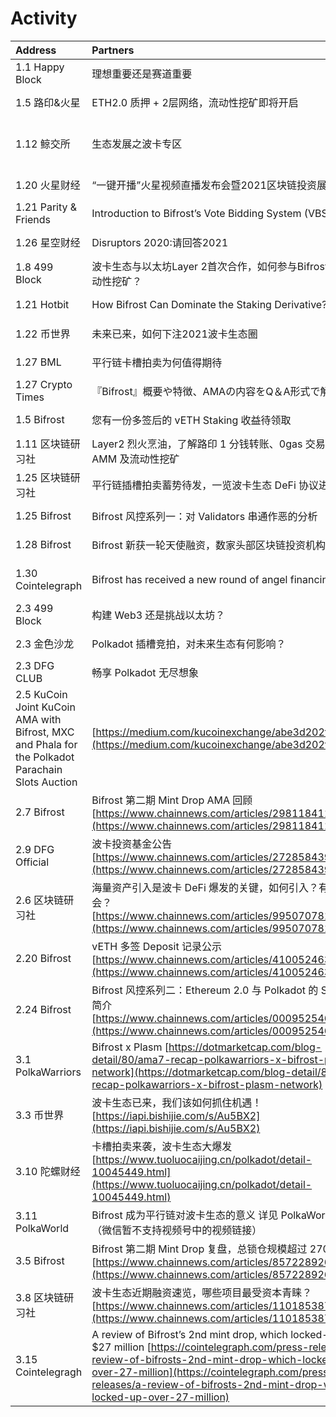 # Activity



| Address | Partners | URL |
| :--- | :--- | :--- |
| 1.1 Happy Block | 理想重要还是赛道重要 | [https://www.bilibili.com/video/BV1PT4y1P78S](https://www.bilibili.com/video/BV1PT4y1P78S) |
| 1.5 路印&火星 | ETH2.0 质押 + 2层网络，流动性挖矿即将开启 | [https://www.huoxing24.com/live/24309250](https://www.huoxing24.com/live/24309250) |
| 1.12 鲸交所 | 生态发展之波卡专区 | [https://play.yunxi.tv/pages/a6f8614e3b974ca9b378cc96adcfeb48?openId=oY3TsvsaC8fdKpCFXI-DFd0hIKww](https://play.yunxi.tv/pages/a6f8614e3b974ca9b378cc96adcfeb48?openId=oY3TsvsaC8fdKpCFXI-DFd0hIKww) |
| 1.20 火星财经 | “一键开播”火星视频直播发布会暨2021区块链投资展望 | [https://www.huoxing24.com/live/24309456](https://www.huoxing24.com/live/24309456) |
| 1.21 Parity & Friends | Introduction to Bifrost’s Vote Bidding System \(VBS\) | [https://cutt.ly/njDFtum](https://cutt.ly/njDFtum) |
| 1.26 星空财经 | Disruptors 2020:请回答2021 | [http://1.blockglobe24.com/disruptors-2020](http://1.blockglobe24.com/disruptors-2020) |
| 1.8 499 Block | 波卡生态与以太坊Layer 2首次合作，如何参与Bifrost vETH流动性挖矿？ | [https://mp.weixin.qq.com/s/-o-fB-F7-8vUHmjNSQF-\_g](https://mp.weixin.qq.com/s/-o-fB-F7-8vUHmjNSQF-_g) |
| 1.21 Hotbit | How Bifrost Can Dominate the Staking Derivative? | [https://hotbit.medium.com/b39e03141e94](https://hotbit.medium.com/b39e03141e94) |
| 1.22 币世界 | 未来已来，如何下注2021波卡生态圈 | [https://www.bishijie.com/shendu/163816.html](https://www.bishijie.com/shendu/163816.html) |
| 1.27 BML | 平行链卡槽拍卖为何值得期待 | [https://www.chainnews.com/articles/302535962588.htm](https://www.chainnews.com/articles/302535962588.htm) |
| 1.27 Crypto Times | 『Bifrost』概要や特徴、AMAの内容をQ＆A形式で解説 | [https://crypto-times.jp/bifrost/](https://crypto-times.jp/bifrost/) |
| 1.5 Bifrost | 您有一份多签后的 vETH Staking 收益待领取 | [https://www.chainnews.com/articles/122005754042.htm](https://www.chainnews.com/articles/122005754042.htm) |
| 1.11 区块链研习社 | Layer2 烈火烹油，了解路印 1 分钱转账、0gas 交易、二层 AMM 及流动性挖矿 | [https://www.chainnews.com/articles/904507669387.htm](https://www.chainnews.com/articles/904507669387.htm) |
| 1.25 区块链研习社 | 平行链插槽拍卖蓄势待发，一览波卡生态 DeFi 协议进展 | [https://www.chainnews.com/articles/162282550361.htm](https://www.chainnews.com/articles/162282550361.htm) |
| 1.25 Bifrost | Bifrost 风控系列一：对 Validators 串通作恶的分析 | [https://www.chainnews.com/articles/388873698833.htm](https://www.chainnews.com/articles/388873698833.htm) |
| 1.28 Bifrost | Bifrost 新获一轮天使融资，数家头部区块链投资机构支持 | [https://www.chainnews.com/articles/201019132055.htm](https://www.chainnews.com/articles/201019132055.htm) |
| 1.30 Cointelegraph | Bifrost has received a new round of angel financing | [https://cointelegraph.com/press-releases/bifrost-has-received-a-new-round-of-angel-financing](https://cointelegraph.com/press-releases/bifrost-has-received-a-new-round-of-angel-financing) |
| 2.3 499 Block | 构建 Web3 还是挑战以太坊？ | [https://www.chainnews.com/articles/885424189205.htm](https://www.chainnews.com/articles/885424189205.htm) |
| 2.3 金色沙龙 | Polkadot 插槽竞拍，对未来生态有何影响？ | [https://www.jinse.com/blockchain/995619.html](https://www.jinse.com/blockchain/995619.html) |
| 2.3 DFG CLUB | 畅享 Polkadot 无尽想象 | [https://www.chainnews.com/articles/846765236140.htm](https://www.chainnews.com/articles/846765236140.htm) |
| 2.5 KuCoin    Joint KuCoin AMA with Bifrost, MXC and Phala for the Polkadot Parachain Slots Auction | [https://medium.com/kucoinexchange/abe3d202fbbf](https://medium.com/kucoinexchange/abe3d202fbbf) |  |
| 2.7 Bifrost | Bifrost 第二期 Mint Drop AMA 回顾    [https://www.chainnews.com/articles/298118411722.htm](https://www.chainnews.com/articles/298118411722.htm) |  |
| 2.9 DFG Official | 波卡投资基金公告    [https://www.chainnews.com/articles/272858439573.htm](https://www.chainnews.com/articles/272858439573.htm) |  |
| 2.6 区块链研习社 | 海量资产引入是波卡 DeFi 爆发的关键，如何引入？有哪些机会？    [https://www.chainnews.com/articles/995070781522.htm](https://www.chainnews.com/articles/995070781522.htm) |  |
| 2.20 Bifrost | vETH 多签 Deposit 记录公示    [https://www.chainnews.com/articles/410052463851.htm](https://www.chainnews.com/articles/410052463851.htm) |  |
| 2.24 Bifrost | Bifrost 风控系列二：Ethereum 2.0 与 Polkadot 的 Slash 规则简介    [https://www.chainnews.com/articles/000952546628.htm](https://www.chainnews.com/articles/000952546628.htm) |  |
| 3.1 PolkaWarriors | Bifrost x Plasm    [https://dotmarketcap.com/blog-detail/80/ama7-recap-polkawarriors-x-bifrost-plasm-network](https://dotmarketcap.com/blog-detail/80/ama7-recap-polkawarriors-x-bifrost-plasm-network) |  |
| 3.3 币世界 | 波卡生态已来，我们该如何抓住机遇！    [https://iapi.bishijie.com/s/Au5BX2](https://iapi.bishijie.com/s/Au5BX2) |  |
| 3.10 陀螺财经 | 卡槽拍卖来袭，波卡生态大爆发    [https://www.tuoluocaijing.cn/polkadot/detail-10045449.html](https://www.tuoluocaijing.cn/polkadot/detail-10045449.html) |  |
| 3.11 PolkaWorld | Bifrost 成为平行链对波卡生态的意义      详见 PolkaWorld 视频号（微信暂不支持视频号中的视频链接） |  |
| 3.5 Bifrost | Bifrost 第二期 Mint Drop 复盘，总锁仓规模超过 2700 万美元    [https://www.chainnews.com/articles/857228926250.htm](https://www.chainnews.com/articles/857228926250.htm) |  |
| 3.8 区块链研习社 | 波卡生态近期融资速览，哪些项目最受资本青睐？    [https://www.chainnews.com/articles/110185387461.htm](https://www.chainnews.com/articles/110185387461.htm) |  |
| 3.15 Cointelegragh | A review of Bifrost’s 2nd mint drop, which locked-up over $27 million    [https://cointelegraph.com/press-releases/a-review-of-bifrosts-2nd-mint-drop-which-locked-up-over-27-million](https://cointelegraph.com/press-releases/a-review-of-bifrosts-2nd-mint-drop-which-locked-up-over-27-million) |  |

